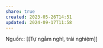 ```yaml
---
share: true
created: 2023-05-26T14:51
updated: 2024-09-17T11:58
---
```

Nguồn:: [[Tự ngẫm nghĩ, trải nghiệm]]
